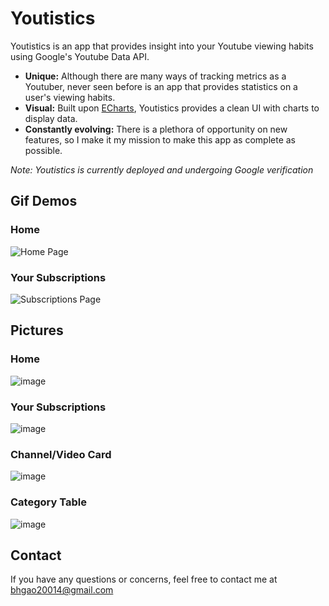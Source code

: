 # Youtistics

Youtistics is an app that provides insight into your Youtube viewing habits using Google's Youtube Data API. 

* **Unique:** Although there are many ways of tracking metrics as a Youtuber, never seen before is an app that provides statistics on a user's viewing habits.
* **Visual:** Built upon [ECharts](https://echarts.apache.org/en/index.html), Youtistics provides a clean UI with charts to display data.
* **Constantly evolving:** There is a plethora of opportunity on new features, so I make it my mission to make this app as complete as possible.

_Note: Youtistics is currently deployed and undergoing Google verification_

## Gif Demos

### Home

![Home Page](https://user-images.githubusercontent.com/82276831/166112757-75efbc75-a1e2-49da-a53c-c1c74a9f72d2.gif)

### Your Subscriptions

![Subscriptions Page](https://user-images.githubusercontent.com/82276831/166113012-6fd9dfc8-6db3-463f-b050-87ec0ef9e0b9.gif)


## Pictures

### Home

![image](https://user-images.githubusercontent.com/82276831/166112326-e726e46a-83dc-4c6b-9e47-88516b35d5a0.png)

### Your Subscriptions

![image](https://user-images.githubusercontent.com/82276831/166113045-0f859999-9c03-4413-bfe7-b612803a7efe.png)

### Channel/Video Card

![image](https://user-images.githubusercontent.com/82276831/166112388-6d2db05b-bd62-416c-82ac-c72908fc3508.png)

### Category Table

![image](https://user-images.githubusercontent.com/82276831/166112418-8d6eb5fb-9eef-40ed-915e-e2a14347113a.png)

## Contact

If you have any questions or concerns, feel free to contact me at bhgao20014@gmail.com


